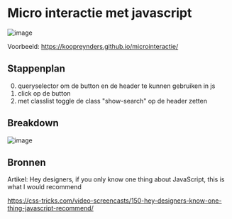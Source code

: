 # Micro interactie met javascript

![image](https://user-images.githubusercontent.com/1391509/143436679-781034f3-4220-44cd-9627-298e63500bcc.png)

Voorbeeld: https://koopreynders.github.io/microinteractie/


## Stappenplan

0. queryselector om de button en de header te kunnen gebruiken in js
1. click op de button
2. met classlist toggle de class "show-search" op de header zetten


## Breakdown

![image](https://user-images.githubusercontent.com/1391509/143436621-8b7685d6-2d35-455e-b365-69d5327ba16d.png)


## Bronnen

Artikel: Hey designers, if you only know one thing about JavaScript, this is what I would recommend 

https://css-tricks.com/video-screencasts/150-hey-designers-know-one-thing-javascript-recommend/

